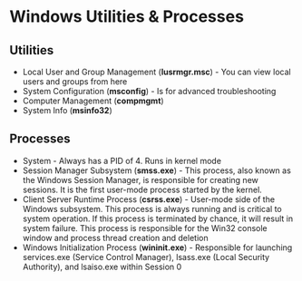 # Windows Utilities & Processes

## Utilities

* Local User and Group Management (**lusrmgr.msc**) - You can view local users and groups from here
* System Configuration (**msconfig**) - Is for advanced troubleshooting
* Computer Management (**compmgmt**)
* System Info (**msinfo32**)

## Processes

* System - Always has a PID of 4. Runs in kernel mode
* Session Manager Subsystem (**smss.exe**) - This process, also known as the Windows Session Manager, is responsible for creating new sessions. It is the first user-mode process started by the kernel.
* Client Server Runtime Process (**csrss.exe**) - User-mode side of the Windows subsystem. This process is always running and is critical to system operation. If this process is terminated by chance, it will result in system failure. This process is responsible for the Win32 console window and process thread creation and deletion
* Windows Initialization Process (**wininit.exe**) - Responsible for launching services.exe (Service Control Manager), lsass.exe (Local Security Authority), and lsaiso.exe within Session 0

